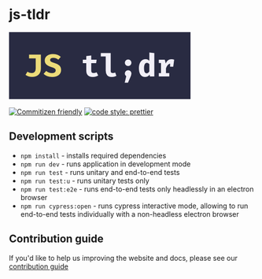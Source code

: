 # js-tldr

![logo](logo.png)

[![Commitizen friendly](https://img.shields.io/badge/commitizen-friendly-brightgreen.svg)](http://commitizen.github.io/cz-cli/) [![code style: prettier](https://img.shields.io/badge/code_style-prettier-ff69b4.svg?style=flat-square)](https://github.com/prettier/prettier)

## Development scripts

- `npm install` - installs required dependencies
- `npm run dev` - runs application in development mode
- `npm run test` - runs unitary and end-to-end tests
- `npm run test:u` - runs unitary tests only
- `npm run test:e2e` - runs end-to-end tests only headlessly in an electron browser
- `npm run cypress:open` - runs cypress interactive mode, allowing to run end-to-end tests individually with a non-headless electron browser

## Contribution guide

If you'd like to help us improving the website and docs, please see our [contribution guide](CONTRIBUTING.md)
